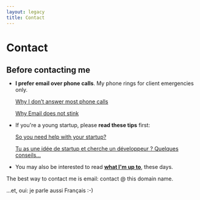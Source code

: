 ```yaml
---
layout: legacy
title: Contact
---
```


<h1>Contact</h1>

<div class="mainbox">
	<h2 style="margin-bottom: 10px;">Before contacting me</h2>
	<ul>
		<li><strong>I prefer email over phone calls</strong>. My phone rings for client emergencies only.
			<p class="medium"><a href="http://bit.ly/ajphone?ref=homepage_contact" rel="external" target="_blank">Why I don’t answer most phone calls</a></p>
			<p class="medium"><a href="https://medium.com/@adrienjoly/why-email-does-not-stink-9267c948f3f9#.g63r0gqsu" rel="external" target="_blank">Why Email does not stink</a></p>
			</li>
		<li>If you're a young startup, please <strong>read these tips</strong> first:
			<p class="medium"><a href="https://medium.com/@adrienjoly/so-you-need-help-with-your-startup-909ad6e626a5" target="_blank">So you need help with your startup?</a></p>
			<p class="medium"><a href="https://medium.com/france/tu-as-une-id%C3%A9e-de-startup-et-cherche-un-d%C3%A9veloppeur-quelques-conseils-853a10798886#.w39gtxe1p" target="_blank">Tu as une idée de startup et cherche un développeur ? Quelques conseils...</a></p>
		</li>
		<li>You may also be interested to read <a href="/now"><strong>what I'm up to</strong></a>, these days.</li>
	</ul>
</div>

<div class="mainbox">
	<div class="tip">
		<p>The best way to contact me is email: contact @ this domain name.</p>
	</div>
</div>

<div class="mainbox">
	<p>...et, oui: je parle aussi Français :-)</p>
</div>

